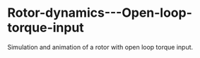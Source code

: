 # Rotor-dynamics---Open-loop-torque-input
Simulation and animation of a rotor with open loop torque input.
